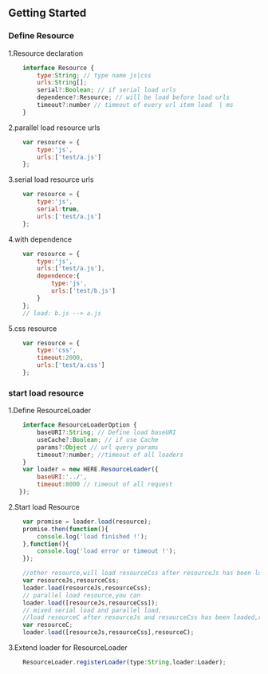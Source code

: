## Getting Started
### Define Resource
1.Resource declaration
```javascript
    interface Resource {
        type:String; // type name js|css
        urls:String[];
        serial?:Boolean; // if serial load urls
        dependence?:Resource; // will be load before load urls
        timeout?:number // timeout of every url item load  | ms
    }
```
2.parallel load resource urls
```javascript
    var resource = {
        type:'js',
        urls:['test/a.js']
    };
```
3.serial load resource urls
```javascript
    var resource = {
        type:'js',
        serial:true,
        urls:['test/a.js']
    };
```
4.with dependence
```javascript
    var resource = {
        type:'js',
        urls:['test/a.js'],
        dependence:{
            type:'js',
            urls:['test/b.js']
        }
    };
    // load: b.js --> a.js
```
5.css resource
```javascript
    var resource = {
        type:'css',
        timeout:2000,
        urls:['test/a.css']
    };
```
### start load resource
1.Define ResourceLoader
```javascript
    interface ResourceLoaderOption {
        baseURI?:String; // Define load baseURI
        useCache?:Boolean; // if use Cache
        params?:Object // url query params
        timeout?:number; //timeout of all loaders
    }
    var loader = new HERE.ResourceLoader({
        baseURI:'../',
        timeout:8000 // timeout of all request
   });
```
2.Start load Resource
```javascript
    var promise = loader.load(resource);
    promise.then(function(){
        console.log('load finished !');
    },function(){
        console.log('load error or timeout !');
    });

    //other resource,will load resourceCss after resourceJs has been loaded
    var resourceJs,resourceCss;
    loader.load(resourceJs,resourceCss);
    // parallel load resource,you can
    loader.load([resourceJs,resourceCss]);
    // mixed serial load and parallel load,
    //load resourceC after resourceJs and resourceCss has been loaded,resourceJs and resourceCss load parallel
    var resourceC;
    loader.load([resourceJs,resourceCss],resourceC);
```
3.Extend loader for ResourceLoader
```javascript
    ResourceLoader.registerLoader(type:String,loader:Loader);
```

